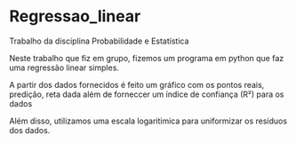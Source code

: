 # Regressao_linear
Trabalho da disciplina Probabilidade e Estatística

Neste trabalho que fiz em grupo, fizemos um programa em python que faz uma regressão linear simples.

A partir dos dados fornecidos é feito um gráfico com os pontos reais, predição, reta dada além de forneccer um índice de confiança (R²) para os dados

Além disso, utilizamos uma escala logaritimica para uniformizar os resíduos dos dados.